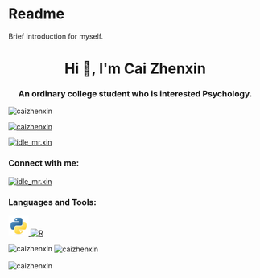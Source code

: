 # Readme
Brief introduction for myself.
<h1 align="center">Hi 👋, I'm Cai Zhenxin</h1>
<h3 align="center">An ordinary college student who is interested Psychology.</h3>

<p align="left"> <img src="https://komarev.com/ghpvc/?username=caizhenxin&label=Profile%20views&color=0e75b6&style=flat" alt="caizhenxin" /> </p>

<p align="left"> <a href="https://github.com/ryo-ma/github-profile-trophy"><img src="https://github-profile-trophy.vercel.app/?username=caizhenxin" alt="caizhenxin" /></a> </p>

<p align="left"> <a href="https://twitter.com/idle_mr.xin" target="blank"><img src="https://img.shields.io/twitter/follow/idle_mr.xin?logo=twitter&style=for-the-badge" alt="idle_mr.xin" /></a> </p>

<h3 align="left">Connect with me:</h3>
<p align="left">
<a href="https://twitter.com/idle_mr.xin" target="blank"><img align="center" src="https://raw.githubusercontent.com/rahuldkjain/github-profile-readme-generator/master/src/images/icons/Social/twitter.svg" alt="idle_mr.xin" height="30" width="40" /></a>
</p>

<h3 align="left">Languages and Tools:</h3>
<p align="left"> <a href="https://www.python.org" target="_blank" rel="noreferrer"> <img src="https://raw.githubusercontent.com/devicons/devicon/master/icons/python/python-original.svg" alt="python" width="40" height="40"/> </a> <a href="https://cloud.r-project.org/" target="_blank" rel="noreferrer"> <img src="https://cloud.r-project.org/Rlogo.svg" alt="R" width="40" height="40"/> </a> </p>

<p><img align="left" src="https://github-readme-stats.vercel.app/api/top-langs?username=caizhenxin&show_icons=true&locale=en&layout=compact" alt="caizhenxin" /></p>

<p>&nbsp;<img align="center" src="https://github-readme-stats.vercel.app/api?username=caizhenxin&show_icons=true&locale=en" alt="caizhenxin" /></p>

<p><img align="center" src="https://github-readme-streak-stats.herokuapp.com/?user=caizhenxin&" alt="caizhenxin" /></p>

